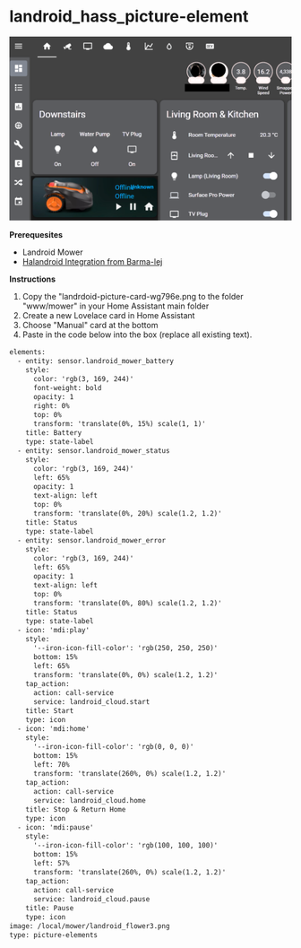# landroid_hass_picture-element

![Screenshot of Landroid Card in Home Assistant](home-assistant-screenshot.png)

**Prerequesites**
- Landroid Mower
- [Halandroid Integration from Barma-lej](https://github.com/Barma-lej/halandroid)

**Instructions**
1. Copy the "landrdoid-picture-card-wg796e.png to the folder "www/mower" in your Home Assistant main folder
2. Create a new Lovelace card in Home Assistant
3. Choose "Manual" card at the bottom
4. Paste in the code below into the box (replace all existing text).
```
elements:
  - entity: sensor.landroid_mower_battery
    style:
      color: 'rgb(3, 169, 244)'
      font-weight: bold
      opacity: 1
      right: 0%
      top: 0%
      transform: 'translate(0%, 15%) scale(1, 1)'
    title: Battery
    type: state-label
  - entity: sensor.landroid_mower_status
    style:
      color: 'rgb(3, 169, 244)'
      left: 65%
      opacity: 1
      text-align: left
      top: 0%
      transform: 'translate(0%, 20%) scale(1.2, 1.2)'
    title: Status
    type: state-label
  - entity: sensor.landroid_mower_error
    style:
      color: 'rgb(3, 169, 244)'
      left: 65%
      opacity: 1
      text-align: left
      top: 0%
      transform: 'translate(0%, 80%) scale(1.2, 1.2)'
    title: Status
    type: state-label
  - icon: 'mdi:play'
    style:
      '--iron-icon-fill-color': 'rgb(250, 250, 250)'
      bottom: 15%
      left: 65%
      transform: 'translate(0%, 0%) scale(1.2, 1.2)'
    tap_action:
      action: call-service
      service: landroid_cloud.start
    title: Start
    type: icon
  - icon: 'mdi:home'
    style:
      '--iron-icon-fill-color': 'rgb(0, 0, 0)'
      bottom: 15%
      left: 70%
      transform: 'translate(260%, 0%) scale(1.2, 1.2)'
    tap_action:
      action: call-service
      service: landroid_cloud.home
    title: Stop & Return Home
    type: icon
  - icon: 'mdi:pause'
    style:
      '--iron-icon-fill-color': 'rgb(100, 100, 100)'
      bottom: 15%
      left: 57%
      transform: 'translate(260%, 0%) scale(1.2, 1.2)'
    tap_action:
      action: call-service
      service: landroid_cloud.pause
    title: Pause
    type: icon
image: /local/mower/landroid_flower3.png
type: picture-elements
```
